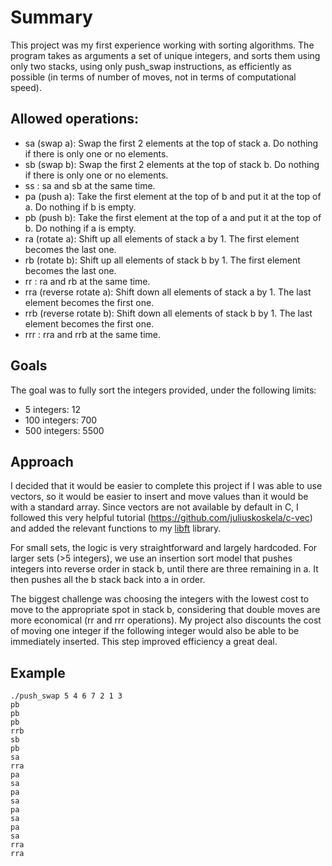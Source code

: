 # Summary
This project was my first experience working with sorting algorithms. The program takes as arguments a set of unique integers, and sorts them using only two stacks, using only push_swap instructions, as efficiently as possible (in terms of number of moves, not in terms of computational speed).

## Allowed operations:
* sa (swap a): Swap the first 2 elements at the top of stack a. Do nothing if there is only one or no elements.
* sb (swap b): Swap the first 2 elements at the top of stack b. Do nothing if there is only one or no elements.
* ss : sa and sb at the same time.
* pa (push a): Take the first element at the top of b and put it at the top of a. Do nothing if b is empty.
* pb (push b): Take the first element at the top of a and put it at the top of b. Do nothing if a is empty.
* ra (rotate a): Shift up all elements of stack a by 1. The first element becomes the last one.
* rb (rotate b): Shift up all elements of stack b by 1. The first element becomes the last one.
* rr : ra and rb at the same time.
* rra (reverse rotate a): Shift down all elements of stack a by 1. The last element becomes the first one.
* rrb (reverse rotate b): Shift down all elements of stack b by 1. The last element becomes the first one.
* rrr : rra and rrb at the same time.

## Goals
The goal was to fully sort the integers provided, under the following limits:
* 5 integers: 12
* 100 integers: 700
* 500 integers: 5500

## Approach
I decided that it would be easier to complete this project if I was able to use vectors, so it would be easier to insert and move values than it would be with a standard array. Since vectors are not available by default in C, I followed this very helpful tutorial (https://github.com/juliuskoskela/c-vec) and added the relevant functions to my [libft](https://github.com/KrolPolski/Libft) library.

For small sets, the logic is very straightforward and largely hardcoded. For larger sets (>5 integers), we use an insertion sort model that pushes integers into reverse order in stack b, until there are three remaining in a. It then pushes all the b stack back into a in order.

The biggest challenge was choosing the integers with the lowest cost to move to the appropriate spot in stack b, considering that double moves are more economical (rr and rrr operations). My project also discounts the cost of moving one integer if the following integer would also be able to be immediately inserted. This step improved efficiency a great deal.

## Example
```
./push_swap 5 4 6 7 2 1 3
pb
pb
pb
rrb
sb
pb
sa
rra
pa
sa
pa
sa
pa
sa
pa
sa
rra
rra
```
